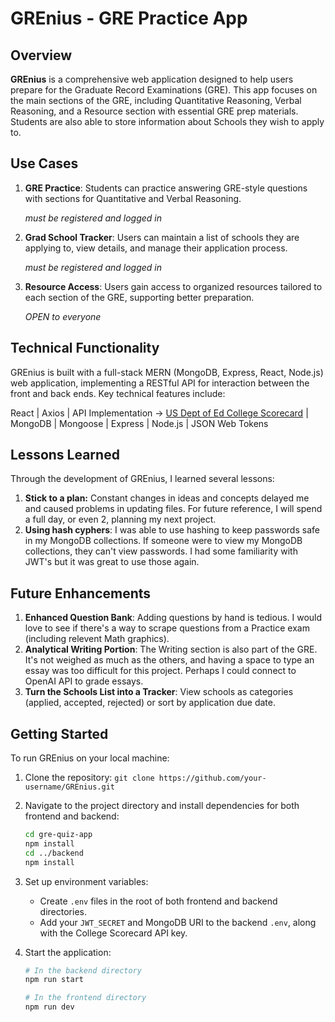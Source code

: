 # GREnius - GRE Practice App



## Overview

**GREnius** is a comprehensive web application designed to help users prepare for the Graduate Record Examinations (GRE). This app focuses on the main sections of the GRE, including Quantitative Reasoning, Verbal Reasoning, and a Resource section with essential GRE prep materials. Students are also able to store information about Schools they wish to apply to.

## Use Cases

1. **GRE Practice**: Students can practice answering GRE-style questions with sections for Quantitative and Verbal Reasoning. 

    *must be registered and logged in*

2. **Grad School Tracker**: Users can maintain a list of schools they are applying to, view details, and manage their application process.

     *must be registered and logged in*

3. **Resource Access**: Users gain access to organized resources tailored to each section of the GRE, supporting better preparation. 

    *OPEN to everyone*

## Technical Functionality


GREnius is built with a full-stack MERN (MongoDB, Express, React, Node.js) web application, implementing a RESTful API for interaction between the front and back ends. Key technical features include:

React | Axios | API Implementation -> [US Dept of Ed College Scorecard](https://collegescorecard.ed.gov/data/api-documentation/) | MongoDB | Mongoose | Express | Node.js | JSON Web Tokens 


## Lessons Learned

Through the development of GREnius, I learned several lessons:

1. **Stick to a plan:** Constant changes in ideas and concepts delayed me and caused problems in updating files. For future reference, I will spend a full day, or even 2, planning my next project.
2. **Using hash cyphers**: I was able to use hashing to keep passwords safe in my MongoDB collections. If someone were to view my MongoDB collections, they can't view passwords. I had some familiarity with JWT's but it was great to use those again. 



## Future Enhancements

1. **Enhanced Question Bank**: Adding questions by hand is tedious. I would love to see if there's a way to scrape questions from a Practice exam (including relevent Math graphics). 
2. **Analytical Writing Portion**: The Writing section is also part of the GRE. It's not weighed as much as the others, and having a space to type an essay was too difficult for this project. Perhaps I could connect to OpenAI API to grade essays.
3. **Turn the Schools List into a Tracker**: View schools as categories (applied, accepted, rejected) or sort by application due date.


## Getting Started

To run GREnius on your local machine:

1. Clone the repository: `git clone https://github.com/your-username/GREnius.git`
2. Navigate to the project directory and install dependencies for both frontend and backend:
   ```bash
   cd gre-quiz-app
   npm install
   cd ../backend
   npm install
   ```
3. Set up environment variables:
   - Create `.env` files in the root of both frontend and backend directories.
   - Add your `JWT_SECRET` and MongoDB URI to the backend `.env`, along with the College Scorecard API key.

4. Start the application:
   ```bash
   # In the backend directory
   npm run start
   
   # In the frontend directory
   npm run dev
   ```

